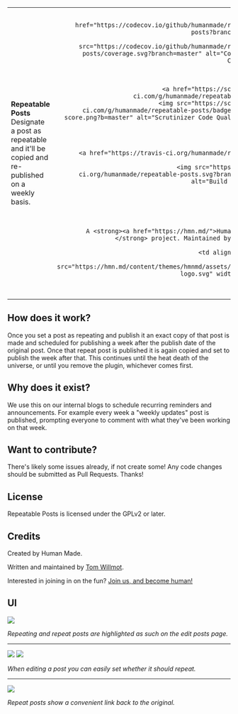 <table width="100%">
	<tr>
		<td align="left" width="70%">
			<strong>Repeatable Posts</strong><br />
			Designate a post as repeatable and it'll be copied and re-published on a weekly basis.
		</td>
		<td align="right" width="30%">
		
		<a href="https://codecov.io/github/humanmade/repeatable-posts?branch=master">
			<img src="https://codecov.io/github/humanmade/repeatable-posts/coverage.svg?branch=master" alt="Coverage via Codecov" />
		</a>
		
		<br />
		<a href="https://scrutinizer-ci.com/g/humanmade/repeatable-posts">
			<img src="https://scrutinizer-ci.com/g/humanmade/repeatable-posts/badges/quality-score.png?b=master" alt="Scrutinizer Code Quality Score" />
		</a>

		<br />
		<a href="https://travis-ci.org/humanmade/repeatable-posts">
			<img src="https://travis-ci.org/humanmade/repeatable-posts.svg?branch=master" alt="Build Status" />
		</a>
	
		</td>
	</tr>
	<tr>
		<td>
			A <strong><a href="https://hmn.md/">Human Made</a></strong> project. Maintained by @willmot.
		</td>
		<td align="center">
			<img src="https://hmn.md/content/themes/hmnmd/assets/images/hm-logo.svg" width="100" />
		</td>
	</tr>
</table>

## How does it work?

Once you set a post as repeating and publish it an exact copy of that post is made and scheduled for publishing a week after the publish date of the original post. Once that repeat post is published it is again copied and set to publish the week after that. This continues until the heat death of the universe, or until you remove the plugin, whichever comes first.

## Why does it exist?

We use this on our internal blogs to schedule recurring reminders and announcements. For example every week a "weekly updates" post is published, prompting everyone to comment with what they've been working on that week.

## Want to contribute?

There's likely some issues already, if not create some! Any code changes should be submitted as Pull Requests. Thanks!

## License
Repeatable Posts is licensed under the GPLv2 or later.

## Credits
Created by Human Made.

Written and maintained by [Tom Willmot](https://github.com/willmot).

Interested in joining in on the fun? [Join us, and become human!](https://hmn.md/is/hiring/)

## UI

<img src="https://hmn.imgix.net/humanmade-production/uploads/2015/10/Screen-Shot-2015-10-01-at-16.15.37.png" />

_Repeating and repeat posts are highlighted as such on the edit posts page._

-------

<img src="https://hmn.imgix.net/humanmade-production/uploads/2015/10/Screen-Shot-2015-10-01-at-16.13.50.png" />
<img src="https://hmn.imgix.net/humanmade-production/uploads/2015/10/Screen-Shot-2015-10-01-at-16.13.46.png" />

_When editing a post you can easily set whether it should repeat._

-------

<img src="https://hmn.imgix.net/humanmade-production/uploads/2015/10/Screen-Shot-2015-10-01-at-16.13.28.png" />

_Repeat posts show a convenient link back to the original._
